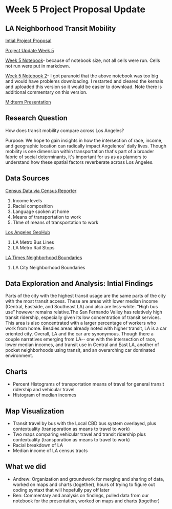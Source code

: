 # Week 5 Project Proposal Update 

## LA Neighborhood Transit Mobility
[Intial Project Proposal](https://github.com/bfb508/up206a_finalproject/blob/main/projectassignments/week02/projectproposal.md)

[Project Update Week 5](https://github.com/bfb508/up206a_finalproject/blob/main/projectassignments/week04/projectupdate012921.md)

[Week 5 Notebook](https://github.com/bfb508/up206a_finalproject/blob/main/projectassignments/week05/week05merge_trimmed%20(2).ipynb)- because of notebook size, not all cells were run. Cells not run were put in markdown.

[Week 5 Notebook 2](https://github.com/bfb508/up206a_finalproject/blob/main/projectassignments/week05/week05merge_trimmed_2.ipynb)- I got paranoid that the above notebook was too big and would have problems downloading. I restarted and cleared the kernals and uploaded this version so it would be easier to download. Note there is additional commentary on this version. 

[Midterm Presentation](https://docs.google.com/presentation/d/1UfMCVr9RECpDwy89xtHBPI4DBvYBh00q4foOHJ7685Q/edit#slide=id.p)

## Research Question
How does transit mobility compare across Los Angeles?

Purpose: We hope to gain insights in how the intersection of race, income, and geographic location can radically impact Angelenos' daily lives. Though mobility is one dimension within transportation that's part of a broader fabric of social determinants, it's important for us as as planners to understand how these spatial factors reverberate across Los Angeles.

## Data Sources
[Census Data via Census Reporter](https://censusreporter.org/profiles/16000US0644000-los-angeles-ca/)
1. Income levels
2. Racial composition
3. Language spoken at home
4. Means of transportation to work 
5. TIme of means of transportation to work

[Los Angeles GeoHub](https://geohub.lacity.org/)
1. LA Metro Bus Lines
2. LA Metro Rail Stops

[LA Times Neighborhood Boundaries](http://maps.latimes.com/neighborhoods/) 
1. LA City Neighborhood Boundaries

## Data Exploration and Analysis: Intial Findings

Parts of the city with the highest transit usage are the same parts of the city with the most transit access. These are areas with lower median income (Central, Eastside, and Southeast LA) and also are less-white. “High bus use” however remains relative.The San Fernando Valley has relatively high transit ridership, especially given its low concentration of transit services. This area is also concentrated with a larger percentage of workers who work from home. Besdies areas already noted with higher transit, LA is a car oriented city. Overall, LA and the car are synonymous. Though there a couple narratives emerging from LA-- one with the intersection of race, lower median incomes, and transit use in Central and East LA, another of pocket neighborhoods using transit, and an overarching car dominated environment. 


## Charts 
* Percent Histograms of transportation means of travel for general transit ridership and vehicular travel
* Histogram of median incomes

## Map Visualization
* Transit travel by bus with the Local CBD bus system overlayed, plus contextuality (transporation as means to travel to work)
* Two maps comparing vehicular travel and transit ridership plus contextuality (transporation as means to travel to work)
* Racial breakdown of LA
* Median income of LA census tracts

## What we did
* Andrew: Organization and groundwork for merging and sharing of data, worked on maps and charts (together), hours of trying to figure out coding syntaxt that will hopefully pay off later
* Ben: Commentary and analysis on findings, pulled data from our notebook for the presentation, worked on maps and charts (together)
